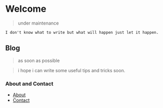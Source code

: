 # Welcome
> under maintenance
```
I don't know what to write but what will happen just let it happen.
```

## Blog
> as soon as possible

> i hope i can write some useful tips and tricks soon.

### About and Contact
- [About](/about.md)
- [Contact](/contact.md)

